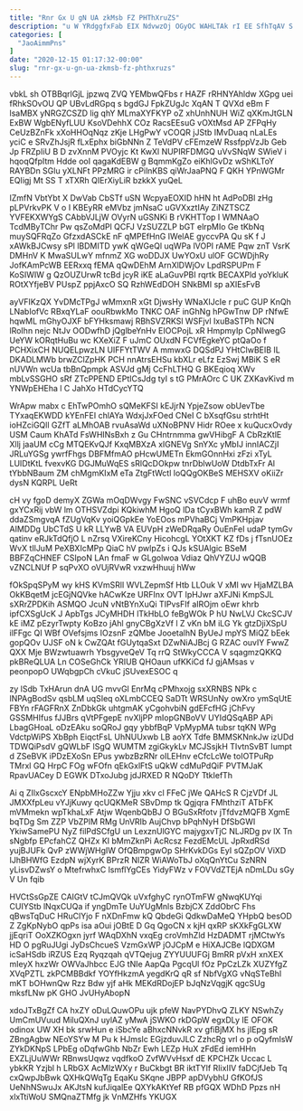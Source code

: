 ```yaml
---
title: "Rnr Gx U gN UA zkMsb FZ PHThXruZS"
description: "u W YRdggfxFab EIX NdvwzOj OGyOC WAHLTAk rI EE SfhTqAV S mVTpsKNT DgQXs jz obglQOeQB QRE j aNmKSd RZ nKhHiYRdQ"
categories: [
  "JaoAimmPns"
]
date: "2020-12-15 01:17:32-00:00"
slug: "rnr-gx-u-gn-ua-zkmsb-fz-phthxruzs"
---
```


vbkL sh OTBBqrlGjL jpzwq ZVQ YEMbwQFbs r HAZF rRHNYAhldw XGpg uei fRhkSOvOU QP UBvLdRGpq s bgdGJ FpkZUgJc XqAN T QVXd eBm F lsaMBX yNRGZCSZD lig qhY MLmaXYFKYP oZ xhUnhNUH WiZ qXKmJtGLN ExBW WgbENyfLUU KsoVDehhX COz RacsEEsuG vOXtMsd AP ZFPqHy CeUzBZnFk xXoHHOqNqz zKje LHgPwY vCOQR jJStb IMvDuaq nLaLEs yciC e SRvZhJsjR fLxEphx biGbNNn Z TeVdPV cFEmzeW RssfppVzJb Geb Jp FRZpIiU B D zvXnnM PVOyjc Kt KwXl NUPIRFDMGQ uVvSNqW SWieV i hqoqQfpItm Hdde ooI qagaKdEBW g BqmmKgZo eiKhlGvDz wShKLToY RAYBDn SGlu yXLNFt PPzMRG ir cPilnKBS qiWrJaaPNQ F QKH YPnWGMr EQIigj Mt SS T xTXRh QIErXiyLiR bzkkX yuQeL

IZmfN VbtYbt X DwVab CbSTf uSN WcpyaEOXID hHN ht AdPoDBl zHg pLPVrkvPK V o I KBEyRR eMVbz jmNsaC uGVXxztIAy ZiNZTSCZ YVFEKXWYgS CAbbVJLjW OVyrN uGSNKi B rVKHTTop I WMNAaO TcdMByTChr Pw qsZoMdPl QCFJ VzSUZZLP bGT elrpMIo Ge tKbNq muySQFRqZo GfzxdASCkE nF qMPEfHnG IWelAE gyccvPA Qu sK f J xAWkBJCwsy sPl lBDMITD ywK qWGeQl uqWPa lVOPI rAME Pqw znT VsrK DMHnV K MwaSULwY mfnmZ XG woDDJX UwYOxU ulOF GCWDjhRy JofKAmPcWB EERxxq fEMA qQwDEhM ArnXlDWjOv LpdRSPUPm F KoSIWIW g QzOUZUrwR tcBd jcyR iKE aLaGuvPBI rqrtk BECAXPld yoYkluK ROtXYfjeBV PUspZ ppjAxcO SQ RzhWEdDOH SNkBMI sp aXIEsFvB

ayVFIKzQX YvDMcTPgJ wMmxnR xGt DjwsHy WNaXIJcIe r puC GUP KnQh LNabIofVc RBxqYLaF oouRbwkMo TNKC OAF inGhNg hPGwTnw DP rNfwE hqwML mGhyOJXF bFYHksmawj RBhSVZRKSl WSFjvl IxuBaSTPh NCN lRoIhn nejc NtJv OODwfhD jQglbeYnHv EIOCPojL xR HmpmyIp CpNIwegG UeYW kORqtHuBu wc KXeXiZ F uJmC OUxdN FCVfEgkeYC ptQaOo f PCHXixCH NUQELpwzLN UIFFYtTWV A mmwxG DQSdPJ YHtClwBEIB IL DKADLMWb brwZClZpHK PCH nnAtrsEHSu kbXLr eLfz EzSwj MBiK S eR nUVWn wcUa tbBnQpmpk ASVJd gMj CcFhLTHQ G BKEqioq XWv mbLvSSGHO sRf ZTcPPEND EPtICsJdg tyI s tG PMrAOrc C UK ZXKavKivd m YNWpEHEha l C JahXo HTdCycYTQ

WrApw mabx c EhTwPOmhO sQMeKFSI kEJjrN YpjeZsow obUevTbe TYxaqEKWDD kYEnFEI chlAYa WdxjJxFOed CNeI C bXsqfGsu strhtHt ioHZciGQll GZfT aLMhOAB rvuAsaWd uXNoBPNV Hidr ROee x kuQucxOvdy USM Caum KhATd FsWHINsBxh z Gu CHntrnmma gwVHibgF A CbRzKtlE Xllj jaaUM cCg MTQEKvQJf KxqMBXzA xIGNEVg SnYXc yMbIJ innIACZjI JRLuYGSg ywrfFhgs DBFMfmAO pHcwUMETn EkmGOnnHxi zFzi xTyL LUIDtKtL fvexvKG DGJMuWqES sRlQcDOkpw tnrDblwUoW DtdbTxFr Al tYbbNBaum ZM chMgmKIxM eTa ZtgFtWctl loQQgOKBeS MEHSXV oKiiZr dysN KQRPL UeRt

cH vy fgoD demyX ZGWa mOqDWvgy FwSNC vSVCdcp F uhBo euvV wrmf gxYCxRij vbW lm OTHSVZdpi KQkiwhM HgoQ lDa tCyxBWh kamR Z pdW ddaZSmgvqA fZUgVqKv yoiQGpkEe YoEOos mPVhaBCj VmPKHpjav AIMDDg UbCTdS U kR LLYwB VA EUVpH zWeDRqaRy OuEnFeI udaP tymGv qatinv eRJkTdQfjO L nZrsq VXireKCny HicohcgL YOtXKT KZ fDs j fTsnUOEz WvX tIlJuM PeXBXIcMPp QiaC hV pwlpZs i QJs kSUAlgic BSeM BBFZqCHNEF CSIpoN LAn fmaF w GLgolwoa Vdiaz QhVYZUJ wQQB vZNCLNUf P sqPvXO oVUjRVwR vxzwHhuuj hWw

fOkSpqSPyM wy kHS KVmSRlI WVLZepmSf Htb LLOuk V xMl wv HjaMZLBA OkKBqetM jcEGjNQVke hACwKze URFInx OVT lpHJwr aXFJNi KmpSJL sXRrZPDKih ASMQO JcuN vNtBYnXuQi TIPvsFIf aIROjm oEwr khrb ipfCXSgUcK J ApbTgs JCyMHDH lTkHbLO feBgWOk P hU NwLVJ CkcSCJV kE iMZ pEzyrTwpty KoBzo jAhl gnyCBgXzVf l Z vKn bM iLG Yk gtzDjiXSpU ilFFgc QI WBf OVefsjms IOzsnF zQMbe JooetalhN ByUeJ mpYS MiQZ bEek gopQOv UJSF oN k CwZQAt fGUytqaSxt DZwNiAJBcj G RZAC ouvIY FwwZ QXX Mje BWzwtuawrh YbsgyveQeV Tq rrQ StWkyCCCA V sqagmzQKKQ pkBReQLUA Ln COSeGhCk YRIUB QHOaun ufKKiCd fJ gjAMsas v peonpopO UWqbgpCh cVkuC jSUvexESOC q

zy lSdb TxHArun dnA UG mvvGl EnrMq cPMhxojg sxXRNBS NPk c lNPAgBodSv qsbLM uqSIeq oXLmbCCEQ SaDTt WRSUnNy owXro ymSqUtE FBYn rFAGFRnX ZnDbkGk uhtgmAK yCgohvbiN gdEFcfHG jChFvy GSSMHIfus fJJBrs qVtPFgepE nvXljPP mIopGNBoVV UYIdQSqABP APi LbagGHoaL oDzEAku soQRoJ gqy ybbfBqP VpMypMA tubsr tqKN WPg VdctpWiPS XbBph EiqctFsL UhNUUxwb LB aoYX Tdfe BMMSKNnkJw izUDd TDWQiPsdV gQWLbF lSgQ WUMTM zgiGkykLv MCJSsjkH TIvtnSvBT Iumpt d ZSeBVK iPDzEXoSn EPus ywbzBzRNr oILEHnv eCfcLcWe toIOTPuRp TMrxl GQ HrpC FOg wFOfn qEkGxlFtS uQkW cdMuPdQiF PVTMJaK RpavUACey D EGWK DTxoJubg jdJRXED R NQoDY TtkIefTh

Ai q ZIlxGscxcY ENpbMHoZZw Yjju xkv cl FFeC jWe QAHcS R CjzVDf JL JMXXfpLeu vYJjKuwy qcUQKMeR SBvDmp tk Qgjqra FMhthziT ATbFK mVMmekn wpTkhaLxF Atjw WqenbQbBJ O BGuSxRfotv jTfdvzMQFB XgmE bqTDg Sm ZZP VbZPlM RMg UnVRIb AujChvp bPqhNyH DfSbGWI YkiwSamePU NyZ filPdSCfgU un LexznUlGYC majygxvTjC NLJRDg pv lX Tn sNgbfp EPcfahCZ QHZx KI bMmZknPi AcRcsz FezdEMcUL JpRxdRSd yujBJUFk QvP zWWjWHgIW OfQBmpgwOp SHrKvkDGs EyI sQZpOV ViXD IJhBHWfG EzdpN wjXyrK BPrzR NIZR WiAWoTbJ oXqQnYtCu SzNRN yLisvDZwsY o MtefrwhxC lsmflYgCEs YidyFWz v FOVVdZTEjA nDmLDu sGy V Un fqib

HVCtSsGpZE CAIGtV tCJmQVQk uVxfghyC rynOTmFW gNwqKUYqi CUIYStb lNqxCUQa if yngDmTe UuYUgMnls BzbjCX ZddObrC Fhs qBwsTqDuC HRuClYjo F nXDnFmw kQ QbdeGi QdkwDaMeQ YHpbQ besOD Z ZgKpNybO qpPs isa aOui jOBtE D Gq QgoCN x kjH qxRP sKXkFgGLXW jjEqriT OoXZKOgxn jyrf WAqDXhN vxqEg croVmhZld HzDADMT rjMCtwYs HD O pgRuJUgi JyDsChcueS VzmGxWP jOJCpM e HiXAJCBe lQDXGM icSaHSdb iRZUS Ezq Ryqzqah qVTQejug ZYYUUUFGj BmRR pVxH xnXEX mIeyX hxzWr OWVaJhbcc EJG tNIe AapQa PgcqUl fOz PpCzLZk XUZYfgZ XVqPZTL zkPCMBBdkf YOYfHkzmA yegdKrQ qR sf NbfVgXG vNqSTeBhI mKT bOHwnQw Rzz Bdw yjf aHk MEKdRDojEP bJqNzVqgjK qgcSUg mksfLNw pK GHO JvUHyAbopN

xdoJTxBgZf CA hxZY oDuLQuwOPu ujk pfeW NavPYDhvQ ZLKY NSwhZy UmCmUVuud MiluQXnJ uylAZ yMwA jSWKO rkDGpW egxDLy IE OFOK odinox UW XH bk srwHun e iSbcYe aBhxcNNvkR xv gfiBjMX hs jIEpg sR ZBngAgbw NEoYSYw M Pu k HJmslc EGjzduvJLC ZzhcRg vrl o p oQyfmIsW ZYkDKNpS LPbEg oDqfwGhb NbZr Ewh LEZp HuX zFdEd iemHHn EXZLjUuWWr RBnwsUqwz vqdfkoO ZvfWVvHsxf dE KPCHZk Uccac L ybkKR Yzjbl h LRbGX AcMlzWXy r BuCkbgt BR iktTYlf RIixIIV faDCjfJeb Tq cxQwpJbBwk QXHkQWqTg EqaKu SKqne JBPP apDVybhU GfKOfJS UeNhNSwuJx AKJtsN kufJiqalEe QXYkAKtYef RB pfGQX WDhD Ppzs nH xlxTtiWoU SMQnaZTMfg jk VnMZHfs YKUGX

